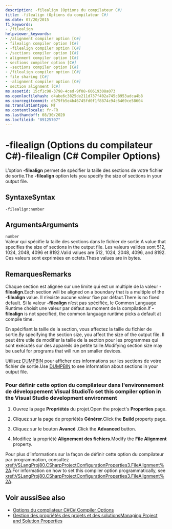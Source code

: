 ```yaml
---
description: -filealign (Options du compilateur C#)
title: -filealign (Options du compilateur C#)
ms.date: 07/20/2015
f1_keywords:
- /filealign
helpviewer_keywords:
- /alignment compiler option [C#]
- filealign compiler option [C#]
- -filealign compiler option [C#]
- /sections compiler option [C#]
- alignment compiler option [C#]
- sections compiler option [C#]
- -sections compiler option [C#]
- /filealign compiler option [C#]
- file sharing [C#]
- -alignment compiler option [C#]
- section alignment [C#]
ms.assetid: 15cf1c98-3798-4ced-9f08-60619308a073
ms.openlocfilehash: d4abe6c3825de211d737f402a745c8953adca4b8
ms.sourcegitcommit: d579fb5e4b46745fd0f1f8874c94c6469ce58604
ms.translationtype: MT
ms.contentlocale: fr-FR
ms.lasthandoff: 08/30/2020
ms.locfileid: "89125707"
---
```

# <a name="-filealign-c-compiler-options"></a><span data-ttu-id="0fa13-103">-filealign (Options du compilateur C#)</span><span class="sxs-lookup"><span data-stu-id="0fa13-103">-filealign (C# Compiler Options)</span></span>
<span data-ttu-id="0fa13-104">L’option **-filealign** permet de spécifier la taille des sections de votre fichier de sortie.</span><span class="sxs-lookup"><span data-stu-id="0fa13-104">The **-filealign** option lets you specify the size of sections in your output file.</span></span>  
  
## <a name="syntax"></a><span data-ttu-id="0fa13-105">Syntaxe</span><span class="sxs-lookup"><span data-stu-id="0fa13-105">Syntax</span></span>  
  
```console  
-filealign:number  
```  
  
## <a name="arguments"></a><span data-ttu-id="0fa13-106">Arguments</span><span class="sxs-lookup"><span data-stu-id="0fa13-106">Arguments</span></span>  
 `number`  
 <span data-ttu-id="0fa13-107">Valeur qui spécifie la taille des sections dans le fichier de sortie.</span><span class="sxs-lookup"><span data-stu-id="0fa13-107">A value that specifies the size of sections in the output file.</span></span> <span data-ttu-id="0fa13-108">Les valeurs valides sont 512, 1024, 2048, 4096 et 8192.</span><span class="sxs-lookup"><span data-stu-id="0fa13-108">Valid values are 512, 1024, 2048, 4096, and 8192.</span></span> <span data-ttu-id="0fa13-109">Ces valeurs sont exprimées en octets.</span><span class="sxs-lookup"><span data-stu-id="0fa13-109">These values are in bytes.</span></span>  
  
## <a name="remarks"></a><span data-ttu-id="0fa13-110">Remarques</span><span class="sxs-lookup"><span data-stu-id="0fa13-110">Remarks</span></span>  
 <span data-ttu-id="0fa13-111">Chaque section est alignée sur une limite qui est un multiple de la valeur **-filealign**.</span><span class="sxs-lookup"><span data-stu-id="0fa13-111">Each section will be aligned on a boundary that is a multiple of the **-filealign** value.</span></span> <span data-ttu-id="0fa13-112">Il n’existe aucune valeur fixe par défaut.</span><span class="sxs-lookup"><span data-stu-id="0fa13-112">There is no fixed default.</span></span> <span data-ttu-id="0fa13-113">Si la valeur **-filealign** n’est pas spécifiée, le Common Language Runtime choisit une valeur par défaut au moment de la compilation.</span><span class="sxs-lookup"><span data-stu-id="0fa13-113">If **-filealign** is not specified, the common language runtime picks a default at compile time.</span></span>  
  
 <span data-ttu-id="0fa13-114">En spécifiant la taille de la section, vous affectez la taille du fichier de sortie.</span><span class="sxs-lookup"><span data-stu-id="0fa13-114">By specifying the section size, you affect the size of the output file.</span></span> <span data-ttu-id="0fa13-115">Il peut être utile de modifier la taille de la section pour les programmes qui sont exécutés sur des appareils de petite taille.</span><span class="sxs-lookup"><span data-stu-id="0fa13-115">Modifying section size may be useful for programs that will run on smaller devices.</span></span>  
  
 <span data-ttu-id="0fa13-116">Utilisez [DUMPBIN](/cpp/build/reference/dumpbin-options) pour afficher des informations sur les sections de votre fichier de sortie.</span><span class="sxs-lookup"><span data-stu-id="0fa13-116">Use [DUMPBIN](/cpp/build/reference/dumpbin-options) to see information about sections in your output file.</span></span>  
  
### <a name="to-set-this-compiler-option-in-the-visual-studio-development-environment"></a><span data-ttu-id="0fa13-117">Pour définir cette option du compilateur dans l'environnement de développement Visual Studio</span><span class="sxs-lookup"><span data-stu-id="0fa13-117">To set this compiler option in the Visual Studio development environment</span></span>  
  
1. <span data-ttu-id="0fa13-118">Ouvrez la page **Propriétés** du projet.</span><span class="sxs-lookup"><span data-stu-id="0fa13-118">Open the project's **Properties** page.</span></span>  
  
2. <span data-ttu-id="0fa13-119">Cliquez sur la page de propriétés **Générer**.</span><span class="sxs-lookup"><span data-stu-id="0fa13-119">Click the **Build** property page.</span></span>  
  
3. <span data-ttu-id="0fa13-120">Cliquez sur le bouton **Avancé** .</span><span class="sxs-lookup"><span data-stu-id="0fa13-120">Click the **Advanced** button.</span></span>  
  
4. <span data-ttu-id="0fa13-121">Modifiez la propriété **Alignement des fichiers**.</span><span class="sxs-lookup"><span data-stu-id="0fa13-121">Modify the **File Alignment** property.</span></span>  
  
 <span data-ttu-id="0fa13-122">Pour plus d’informations sur la façon de définir cette option du compilateur par programmation, consultez <xref:VSLangProj80.CSharpProjectConfigurationProperties3.FileAlignment%2A>.</span><span class="sxs-lookup"><span data-stu-id="0fa13-122">For information on how to set this compiler option programmatically, see <xref:VSLangProj80.CSharpProjectConfigurationProperties3.FileAlignment%2A>.</span></span>  
  
## <a name="see-also"></a><span data-ttu-id="0fa13-123">Voir aussi</span><span class="sxs-lookup"><span data-stu-id="0fa13-123">See also</span></span>

- [<span data-ttu-id="0fa13-124">Options du compilateur C#</span><span class="sxs-lookup"><span data-stu-id="0fa13-124">C# Compiler Options</span></span>](./index.md)
- [<span data-ttu-id="0fa13-125">Gestion des propriétés des projets et des solutions</span><span class="sxs-lookup"><span data-stu-id="0fa13-125">Managing Project and Solution Properties</span></span>](/visualstudio/ide/managing-project-and-solution-properties)
